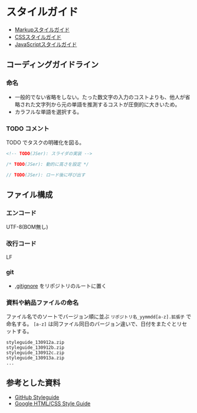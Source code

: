 # スタイルガイド

- [Markupスタイルガイド](blob/master/markup.md)
- [CSSスタイルガイド](blob/master/css.md)
- [JavaScriptスタイルガイド](blob/master/javascript.md)


## コーディングガイドライン

### 命名

- 一般的でない省略をしない。たった数文字の入力のコストよりも、他人が省略された文字列から元の単語を推測するコストが圧倒的に大きいため。
- カラフルな単語を選択する。

### TODO コメント

TODO でタスクの明確化を図る。

```html
<!-- TODO(JSer): スライダの実装 -->
```
```css
/* TODO(JSer): 動的に高さを設定 */
```
```javascript
// TODO(JSer): ロード後に呼び出す
```


## ファイル構成

### エンコード

UTF-8(BOM無し)

### 改行コード

LF

### git

- [.gitignore](https://github.com/trymore/gitignore) をリポジトリのルートに置く

### 資料や納品ファイルの命名

ファイル名でのソートでバージョン順に並ぶ `リポジトリ名_yymmdd[a-z].拡張子` で命名する。
`[a-z]` は同ファイル同日のバージョン違いで、日付をまたぐとリセットする。

```
styleguide_130912a.zip
styleguide_130912b.zip
styleguide_130912c.zip
styleguide_130913a.zip
...
```


## 参考とした資料

- [GitHub Styleguide](https://github.com/styleguide)
- [Google HTML/CSS Style Guide](http://google-styleguide.googlecode.com/svn/trunk/htmlcssguide.xml)
